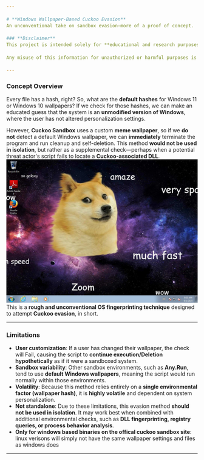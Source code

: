 ```yaml
---

# **Windows Wallpaper-Based Cuckoo Evasion**  
An unconventional take on sandbox evasion—more of a proof of concept.  

### **Disclaimer**  
This project is intended solely for **educational and research purposes**. It explores an unconventional approach to sandbox detection and is **not designed, endorsed, or intended for malicious activities**. The methods described here should be used **responsibly and ethically**, in accordance with cybersecurity best practices and legal guidelines.  

Any misuse of this information for unauthorized or harmful purposes is **strictly discouraged**. The author assumes **no responsibility** for actions taken based on this content. If you are conducting security research, always follow **ethical hacking principles** and obtain proper authorization when testing in real-world environments.  

---
```


### **Concept Overview**  
Every file has a hash, right? So, what are the **default hashes** for Windows 11 or Windows 10 wallpapers? If we check for those hashes, we can make an educated guess that the system is an **unmodified version of Windows**, where the user has not altered personalization settings.  

However, **Cuckoo Sandbox** uses a custom **meme wallpaper**, so if we **do not** detect a default Windows wallpaper, we can **immediately** terminate the program and run cleanup and self-deletion. This method **would not be used in isolation**, but rather as a supplemental check—perhaps when a potential threat actor's script fails to locate a **Cuckoo-associated DLL**.  
![example wallpaper](cuckoo-wallpaper.jpg)
This is a **rough and unconventional OS fingerprinting technique** designed to attempt **Cuckoo evasion**, in short.  

---

### **Limitations**  
- **User customization**: If a user has changed their wallpaper, the check will Fail, causing the script to **continue execution/Deletion hypothetically** as if it were a sandboxed system.  
- **Sandbox variability**: Other sandbox environments, such as **Any.Run**, tend to use **default Windows wallpapers**, meaning the script would run normally within those environments.  
- **Volatility**: Because this method relies entirely on a **single environmental factor (wallpaper hash)**, it is **highly volatile** and dependent on system personalization.  
- **Not standalone**: Due to these limitations, this evasion method **should not be used in isolation**. It may work best when combined with additional environmental checks, such as **DLL fingerprinting, registry queries, or process behavior analysis**.
- **Only for windows based binaries on the offical cuckoo sandbox site**: linux verisons will simply not have the same wallpaper settings and files as windows does
  

---
